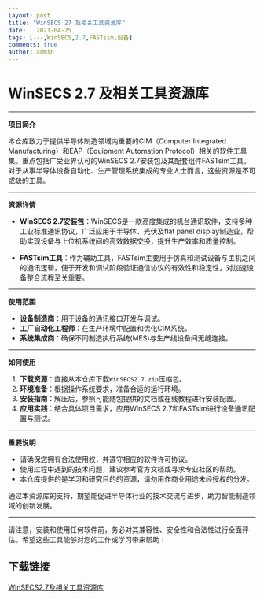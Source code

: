 ```yaml
---
layout: post
title: "WinSECS 27 及相关工具资源库"
date:   2021-04-25
tags: [---,WinSECS,2.7,FASTsim,设备]
comments: true
author: admin
---
```

# WinSECS 2.7 及相关工具资源库

---

**项目简介**

本仓库致力于提供半导体制造领域内重要的CIM（Computer Integrated Manufacturing）和EAP（Equipment Automation Protocol）相关的软件工具集。重点包括广受业界认可的WinSECS 2.7安装包及其配套组件FASTsim工具。对于从事半导体设备自动化、生产管理系统集成的专业人士而言，这些资源是不可或缺的工具。

---

**资源详情**

- **WinSECS 2.7安装包**：WinSECS是一款高度集成的机台通讯软件，支持多种工业标准通讯协议，广泛应用于半导体、光伏及flat panel display制造业，帮助实现设备与上位机系统间的高效数据交换，提升生产效率和质量控制。

- **FASTsim工具**：作为辅助工具，FASTsim主要用于仿真和测试设备与主机之间的通讯逻辑，便于开发和调试阶段验证通信协议的有效性和稳定性，对加速设备整合流程至关重要。

---

**使用范围**

- **设备制造商**：用于设备的通讯接口开发与调试。
- **工厂自动化工程师**：在生产环境中配置和优化CIM系统。
- **系统集成商**：确保不同制造执行系统(MES)与生产线设备间无缝连接。

---

**如何使用**

1. **下载资源**：直接从本仓库下载`WinSECS2.7.zip`压缩包。
2. **环境准备**：根据操作系统要求，准备合适的运行环境。
3. **安装指南**：解压后，参照可能随包提供的文档或在线教程进行安装配置。
4. **应用实践**：结合具体项目需求，应用WinSECS 2.7和FASTsim进行设备通讯配置与测试。

---

**重要说明**

- 请确保您拥有合法使用权，并遵守相应的软件许可协议。
- 使用过程中遇到的技术问题，建议参考官方文档或寻求专业社区的帮助。
- 本仓库提供的是学习和研究目的的资源，请勿用作商业用途未经授权的分发。

通过本资源库的支持，期望能促进半导体行业的技术交流与进步，助力智能制造领域的创新发展。

---

请注意，安装和使用任何软件前，务必对其兼容性、安全性和合法性进行全面评估。希望这些工具能够对您的工作或学习带来帮助！

## 下载链接

[WinSECS2.7及相关工具资源库](https://pan.quark.cn/s/b25c955f1d73)